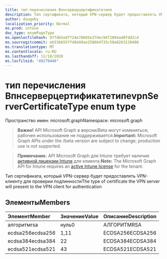 ```yaml
---
title: тип перечисления Впнсерверцертификатетипе
description: Тип сертификата, который VPN-сервер будет предоставлять VPN-клиенту для проверки подлинности
author: dougeby
localization_priority: Normal
ms.prod: intune
doc_type: enumPageType
ms.openlocfilehash: 97fdb5edf724e78685e37dec94f2894ad0fdd2cd
ms.sourcegitcommit: eb536655ffd8d49ae258664f35c50a8263238400
ms.translationtype: MT
ms.contentlocale: ru-RU
ms.lasthandoff: 11/18/2020
ms.locfileid: "49279446"
---
```

# <a name="vpnservercertificatetype-enum-type"></a><span data-ttu-id="6d95f-103">тип перечисления Впнсерверцертификатетипе</span><span class="sxs-lookup"><span data-stu-id="6d95f-103">vpnServerCertificateType enum type</span></span>

<span data-ttu-id="6d95f-104">Пространство имен: microsoft.graph</span><span class="sxs-lookup"><span data-stu-id="6d95f-104">Namespace: microsoft.graph</span></span>

> <span data-ttu-id="6d95f-105">**Важно!** API Microsoft Graph в версии/Beta могут изменяться; рабочее использование не поддерживается.</span><span class="sxs-lookup"><span data-stu-id="6d95f-105">**Important:** Microsoft Graph APIs under the /beta version are subject to change; production use is not supported.</span></span>

> <span data-ttu-id="6d95f-106">**Примечание.** API Microsoft Graph для Intune требует наличия [активной лицензии Intune](https://go.microsoft.com/fwlink/?linkid=839381) для клиента.</span><span class="sxs-lookup"><span data-stu-id="6d95f-106">**Note:** The Microsoft Graph API for Intune requires an [active Intune license](https://go.microsoft.com/fwlink/?linkid=839381) for the tenant.</span></span>

<span data-ttu-id="6d95f-107">Тип сертификата, который VPN-сервер будет предоставлять VPN-клиенту для проверки подлинности</span><span class="sxs-lookup"><span data-stu-id="6d95f-107">The type of certificate the VPN server will present to the VPN client for authentication</span></span>

## <a name="members"></a><span data-ttu-id="6d95f-108">Элементы</span><span class="sxs-lookup"><span data-stu-id="6d95f-108">Members</span></span>
|<span data-ttu-id="6d95f-109">Элемент</span><span class="sxs-lookup"><span data-stu-id="6d95f-109">Member</span></span>|<span data-ttu-id="6d95f-110">Значение</span><span class="sxs-lookup"><span data-stu-id="6d95f-110">Value</span></span>|<span data-ttu-id="6d95f-111">Описание</span><span class="sxs-lookup"><span data-stu-id="6d95f-111">Description</span></span>|
|:---|:---|:---|
|<span data-ttu-id="6d95f-112">алгоритм</span><span class="sxs-lookup"><span data-stu-id="6d95f-112">rsa</span></span>|<span data-ttu-id="6d95f-113">нуль</span><span class="sxs-lookup"><span data-stu-id="6d95f-113">0</span></span>|<span data-ttu-id="6d95f-114">АЛГОРИТМ</span><span class="sxs-lookup"><span data-stu-id="6d95f-114">RSA</span></span>|
|<span data-ttu-id="6d95f-115">ecdsa256</span><span class="sxs-lookup"><span data-stu-id="6d95f-115">ecdsa256</span></span>|<span data-ttu-id="6d95f-116">1,1</span><span class="sxs-lookup"><span data-stu-id="6d95f-116">1</span></span>|<span data-ttu-id="6d95f-117">ECDSA256</span><span class="sxs-lookup"><span data-stu-id="6d95f-117">ECDSA256</span></span>|
|<span data-ttu-id="6d95f-118">ecdsa384</span><span class="sxs-lookup"><span data-stu-id="6d95f-118">ecdsa384</span></span>|<span data-ttu-id="6d95f-119">2</span><span class="sxs-lookup"><span data-stu-id="6d95f-119">2</span></span>|<span data-ttu-id="6d95f-120">ECDSA384</span><span class="sxs-lookup"><span data-stu-id="6d95f-120">ECDSA384</span></span>|
|<span data-ttu-id="6d95f-121">ecdsa521</span><span class="sxs-lookup"><span data-stu-id="6d95f-121">ecdsa521</span></span>|<span data-ttu-id="6d95f-122">4</span><span class="sxs-lookup"><span data-stu-id="6d95f-122">3</span></span>|<span data-ttu-id="6d95f-123">ECDSA521</span><span class="sxs-lookup"><span data-stu-id="6d95f-123">ECDSA521</span></span>|




